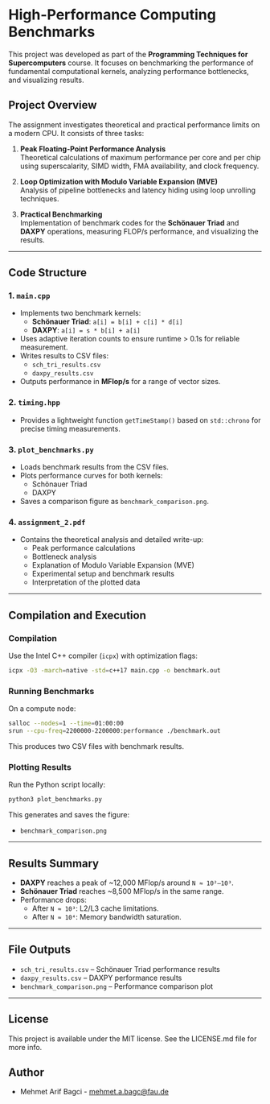 # High-Performance Computing Benchmarks

This project was developed as part of the **Programming Techniques for Supercomputers** course. It focuses on benchmarking the performance of fundamental computational kernels, analyzing performance bottlenecks, and visualizing results.

## Project Overview

The assignment investigates theoretical and practical performance limits on a modern CPU. It consists of three tasks:

1. **Peak Floating-Point Performance Analysis**  
   Theoretical calculations of maximum performance per core and per chip using superscalarity, SIMD width, FMA availability, and clock frequency.

2. **Loop Optimization with Modulo Variable Expansion (MVE)**  
   Analysis of pipeline bottlenecks and latency hiding using loop unrolling techniques.

3. **Practical Benchmarking**  
   Implementation of benchmark codes for the **Schönauer Triad** and **DAXPY** operations, measuring FLOP/s performance, and visualizing the results.

---

## Code Structure

### 1. `main.cpp`

- Implements two benchmark kernels:
  - **Schönauer Triad**: `a[i] = b[i] + c[i] * d[i]`
  - **DAXPY**: `a[i] = s * b[i] + a[i]`
- Uses adaptive iteration counts to ensure runtime > 0.1s for reliable measurement.
- Writes results to CSV files:
  - `sch_tri_results.csv`
  - `daxpy_results.csv`
- Outputs performance in **MFlop/s** for a range of vector sizes.

### 2. `timing.hpp`

- Provides a lightweight function `getTimeStamp()` based on `std::chrono` for precise timing measurements.

### 3. `plot_benchmarks.py`

- Loads benchmark results from the CSV files.
- Plots performance curves for both kernels:
  - Schönauer Triad
  - DAXPY
- Saves a comparison figure as `benchmark_comparison.png`.

### 4. `assignment_2.pdf`

- Contains the theoretical analysis and detailed write-up:
  - Peak performance calculations
  - Bottleneck analysis
  - Explanation of Modulo Variable Expansion (MVE)
  - Experimental setup and benchmark results
  - Interpretation of the plotted data

---

## Compilation and Execution

### Compilation

Use the Intel C++ compiler (`icpx`) with optimization flags:

```bash
icpx -O3 -march=native -std=c++17 main.cpp -o benchmark.out
```

### Running Benchmarks

On a compute node:

```bash
salloc --nodes=1 --time=01:00:00
srun --cpu-freq=2200000-2200000:performance ./benchmark.out
```

This produces two CSV files with benchmark results.

### Plotting Results

Run the Python script locally:

```bash
python3 plot_benchmarks.py
```

This generates and saves the figure:

- `benchmark_comparison.png`

---

## Results Summary

- **DAXPY** reaches a peak of ~12,000 MFlop/s around `N ≈ 10²–10³`.
- **Schönauer Triad** reaches ~8,500 MFlop/s in the same range.
- Performance drops:
  - After `N ≈ 10³`: L2/L3 cache limitations.
  - After `N ≈ 10⁴`: Memory bandwidth saturation.

---

## File Outputs

- `sch_tri_results.csv` – Schönauer Triad performance results  
- `daxpy_results.csv` – DAXPY performance results  
- `benchmark_comparison.png` – Performance comparison plot  

---

## License

This project is available under the MIT license. See the LICENSE.md file for more info.

## Author

- Mehmet Arif Bagci - mehmet.a.bagc@fau.de  
